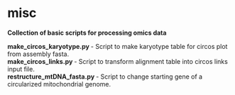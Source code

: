 # misc

<b> Collection of basic scripts for processing omics data </b>


<b> make_circos_karyotype.py </b> - Script to make karyotype table for circos plot from assembly fasta. </br>
<b> make_circos_links.py </b> - Script to transform alignment table into circos links input file. </br>
<b> restructure_mtDNA_fasta.py </b> - Script to change starting gene of a circularized mitochondrial genome. </br>
